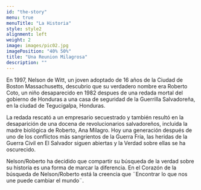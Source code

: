 ```yaml
---
id: "the-story"
menu: true
menuTitle: "La Historia"
style: style2
alignment: left
weight: 2
image: images/pic02.jpg
imagePosition: "40% 50%"
title: "Una Reunion Milagrosa"
description: ""
---
```


En 1997, Nelson de Witt, un joven adoptado de 16 años de la Ciudad de Boston Massachusetts, descubrio que su verdadero nombre era Roberto Coto, un niño desaparecido en 1982 despues de una redada mortal del gobierno de Honduras a una casa de seguridad de la Guerrilla Salvadoreña, en la ciudad de Tegucigalpa, Honduras.

La redada rescató a un empresario secuestrado y también resultó en la desaparición de una docena de revolucionarios salvadoreños, incluida la madre biológica de Roberto, Ana Milagro. Hoy una generación después de uno de los conflictos más sangrientos de la Guerra Fría, las heridas de la Guerra Civil en El Salvador siguen abiertas y la Verdad sobre ellas se ha oscurecido.

Nelson/Roberto ha decidido que compartir su búsqueda de la verdad sobre su historia es una forma de marcar la diferencia. En el Corazón de la búsqueda de Nelson/Roberto está la creencia que ¨Encontrar lo que nos une puede cambiar el mundo¨.